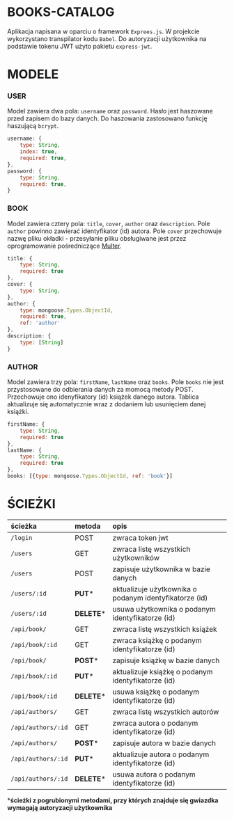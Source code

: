 # BOOKS-CATALOG
Aplikacja napisana w oparciu o framework `Exprees.js`. W projekcie wykorzystano transpilator kodu `Babel`.
Do autoryzacji użytkownika na podstawie tokenu JWT użyto pakietu `express-jwt`. 
# MODELE
### USER
Model zawiera dwa pola: `username` oraz `password`. Hasło jest haszowane przed zapisem do bazy danych. Do haszowania zastosowano funkcję haszującą `bcrypt`.
```js
username: {
    type: String,
    index: true,
    required: true,
},
password: {
    type: String,
    required: true,
}
```
### BOOK
Model zawiera cztery pola: `title`, `cover`, `author` oraz `description`. Pole `author` powinno zawierać identyfikator (id) autora. 
Pole `cover` przechowuje nazwę pliku okładki - przesyłanie pliku obsługiwane jest przez oprogramowanie pośredniczące [Multer](https://github.com/expressjs/multer).  
```js 
title: {
    type: String,
    required: true
},
cover: {
    type: String,
},
author: {
    type: mongoose.Types.ObjectId,
    required: true,
    ref: 'author'
},
description: {
    type: [String]
}
```
### AUTHOR
Model zawiera trzy pola: `firstName`, `lastName` oraz `books`. Pole `books` nie jest przystosowane do odbierania danych za momocą metody POST. Przechowuje ono idenyfikatory (id)
książek danego autora. Tablica aktualizuje się automatycznie wraz z dodaniem lub usunięciem danej książki.
```js
firstName: {
    type: String,
    required: true
},
lastName: {
    type: String,
    required: true
},
books: [{type: mongoose.Types.ObjectId, ref: 'book'}]
```
# ŚCIEŻKI
| ścieżka             | metoda     | opis |
| :------------------ | :--------- | :--- |
| `/login`            | POST       | zwraca token jwt
| `/users`            | GET        | zwraca listę wszystkich użytkowników
| `/users`            | POST       | zapisuje użytkownika w bazie danych
| `/users/:id`        | **PUT***   | aktualizuje użytkownika o podanym identyfikatorze (id)
| `/users/:id`        | **DELETE***| usuwa użytkownika o podanym identyfikatorze (id)
| `/api/book/`        | GET        | zwraca listę wszystkich książek
| `/api/book/:id`     | GET        | zwraca książkę o podanym identyfikatorze (id)
| `/api/book/`        | **POST***  | zapisuje książkę w bazie danych
| `/api/book/:id`     | **PUT***   | aktualizuje książkę o podanym identyfikatorze (id)
| `/api/book/:id`     | **DELETE***| usuwa książkę o podanym identyfikatorze (id)
| `/api/authors/`     | GET        | zwraca listę wszystkich autorów
| `/api/authors/:id`  | GET        | zwraca autora o podanym identyfikatorze (id)
| `/api/authors/`     | **POST***  | zapisuje autora w bazie danych
| `/api/authors/:id`  | **PUT***   | aktualizuje autora o podanym identyfikatorze (id)
| `/api/authors/:id`  | **DELETE***| usuwa autora o podanym identyfikatorze (id)

***ścieżki z pogrubionymi metodami, przy których znajduje się gwiazdka wymagają autoryzacji użytkownika**